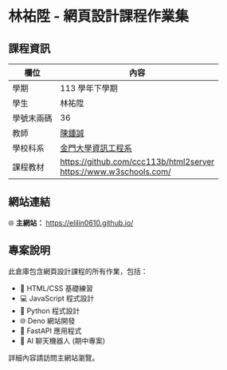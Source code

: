 # 林祐陞 - 網頁設計課程作業集

## 課程資訊

欄位 | 內容
-----|--------
學期 | 113 學年下學期
學生 | 林祐陞
學號末兩碼 | 36
教師 | [陳鍾誠](https://www.nqu.edu.tw/educsie/index.php?act=blog&code=list&ids=4)
學校科系 | [金門大學資訊工程系](https://www.nqu.edu.tw/educsie/index.php)
課程教材 | https://github.com/ccc113b/html2server <br/> https://www.w3schools.com/

## 網站連結

🌐 **主網站：** https://elilin0610.github.io/

## 專案說明

此倉庫包含網頁設計課程的所有作業，包括：

- 📝 HTML/CSS 基礎練習
- 💻 JavaScript 程式設計
- 🐍 Python 程式設計 
- 🌐 Deno 網站開發
- 🚀 FastAPI 應用程式
- 🤖 AI 聊天機器人 (期中專案)

詳細內容請訪問主網站瀏覽。
